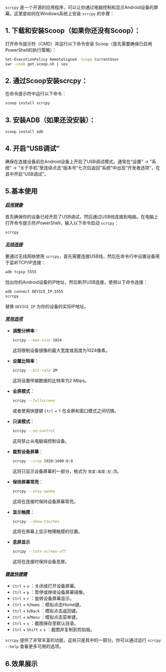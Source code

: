 

`scrcpy` 是一个开源的应用程序，可以让你通过电脑控制和显示Android设备的屏幕。这里是如何在Windows系统上安装 `scrcpy` 的步骤：

## 1. **下载和安装Scoop**（如果你还没有Scoop）：

   打开命令提示符（CMD）并运行以下命令安装 Scoop（首先需要确保已启用PowerShell的执行策略）：

```bash
Set-ExecutionPolicy RemoteSigned -Scope CurrentUser
iwr -useb get.scoop.sh | iex
```

## 2. **通过Scoop安装scrcpy**：

   在命令提示符中运行以下命令：

```bash
scoop install scrcpy
```

## 3. **安装ADB**（如果还没安装）：

```bash
scoop install adb
```

## 4. **开启“USB调试”**

   确保在连接设备前在Android设备上开启了USB调试模式，通常在“设置” -> “系统” -> “关于手机”里连续点击“版本号”七次后返回“系统”中出现“开发者选项”，在其中开启“USB调试”。

## 5.基本使用

#### <u>*启用镜像*</u>

首先确保你的设备已经开启了USB调试，然后通过USB线连接到电脑。在电脑上打开命令提示符/PowerShell，输入以下命令启动 `scrcpy`：

```bash
scrcpy
```

#### <u>*无线连接*</u>

要通过无线网络使用 `scrcpy`，首先需要连接USB线，然后在命令行中设置设备用于监听TCP/IP连接：

```bash
adb tcpip 5555
```

找出你的Android设备的IP地址，然后断开USB连接，使用以下命令连接：

```bash
adb connect DEVICE_IP:5555
scrcpy
```

替换 `DEVICE_IP` 为你的设备的实际IP地址。

#### <u>*常用选项*</u>

- **调整分辨率**：
  
  ```bash
  scrcpy --max-size 1024
  ```
  
  这将限制设备镜像的最大宽度或高度为1024像素。

- **设置比特率**：
  
  ```bash
  scrcpy --bit-rate 2M
  ```
  
  这将设置传输数据的比特率为2 Mbps。

- **全屏模式**：
  
  ```bash
  scrcpy --fullscreen
  ```
  
  或者使用快捷键 `Ctrl` + `f` 在全屏和窗口模式之间切换。

- **只读模式**：
  
  ```bash
  scrcpy --no-control
  ```
  
  这将禁止从电脑端控制设备。

- **裁剪设备屏幕**：
  
  ```bash
  scrcpy --crop 1920:1080:0:0
  ```
  
  这将只显示设备屏幕的一部分，格式为 `宽度:高度:左:顶`。

- **保持屏幕常亮**：
  
  ```bash
  scrcpy --stay-awake
  ```
  
  这将在连接时保持设备屏幕常亮。

- **显示触摸**：
  
  ```bash
  scrcpy --show-touches
  ```
  
  这将在屏幕上显示物理触摸的位置。

- **息屏显示**
  
  ```bash
  scrcpy --turn-screen-off
  ```
  
  这将在连接时保持设备息屏。

#### <u>*键盘快捷键*</u>

- `Ctrl` + `o` ：关闭或打开设备屏幕。
- `Ctrl` + `p` ：暂停或继续设备屏幕镜像。
- `Ctrl` + `r` ：旋转设备屏幕显示。
- `Ctrl` + `h`/`Home` ：模拟点击Home键。
- `Ctrl` + `b`/`Back` ：模拟点击返回键。
- `Ctrl` + `m`/`Menu` ：模拟点击菜单键。
- `Ctrl` + `s` ：截图保存至默认目录。
- `Ctrl` + `Shift` + `s` ：截图并复制到剪贴板。

`scrcpy` 提供了非常丰富的功能，这些只是其中的一部分。你可以通过运行 `scrcpy --help` 查看更多可用的选项。

## 6.**效果展示**
<html>
<img src="https://nuyoahwjl.github.io/img/scrcpy.png" alt=""style="display: block; margin: 0 auto;">
</html>
